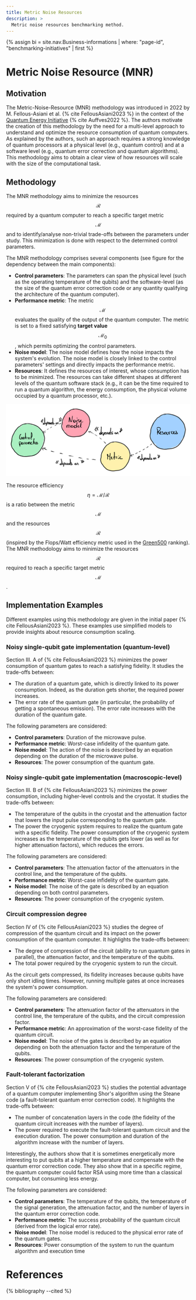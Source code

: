 ```yaml
---
title: Metric Noise Resources
description: >
  Metric noise resources benchmarking method.
---
```


{% assign bi = site.nav.Business-informations | where: "page-id", "benchmarking-initiatives" | first %}  

# Metric Noise Resource (MNR)

## Motivation

The Metric-Noise-Resource (MNR) methodology was introduced in 2022 by M. Fellous-Asiani et al. {% cite FellousAsiani2023 %} in the context of the <a href="{{ bi.url | prepend: site.baseurl }}#quantum-energy-initiative-qei-2022" target="_blank">Quantum Energy Initiative</a> {% cite Auffves2022 %}. The authors motivate the creation of this methodology by the need for a multi-level approach to understand and optimize the resource consumption of quantum computers. As explained by the authors, such an approach requires a strong knowledge of quantum processors at a physical level (e.g., quantum control) and at a software level (e.g., quantum error correction and quantum algorithms). This methodology aims to obtain a clear view of how resources will scale with the size of the computational task.

## Methodology

The MNR methodology aims to minimize the resources $$\mathcal{R}$$ required by a quantum computer to reach a specific target metric $$\mathcal{M}$$ and to identify/analyse non-trivial trade-offs between the parameters under study. This minimization is done with respect to the determined control parameters. 

The MNR methodology comprises several components (see figure for the dependency between the main components):
- **Control parameters**: The parameters can span the physical level (such as the operating temperature of the qubits) and the software-level (as the size of the quantum error correction code or any quantity qualifying the architecture of the quantum computer).
- **Performance metric**: The metric $$\mathcal{M}$$ evaluates the quality of the output of the quantum computer. The metric is set to a fixed satisfying **target value**  $$\mathcal{M}_0$$, which permits optimizing the control parameters. 
- **Noise model**: The noise model defines how the noise impacts the system's evolution. The noise model is closely linked to the control parameters' settings and directly impacts the performance metric.
- **Resources**: It defines the resources of interest, whose consumption has to be minimized. The resources can take different shapes at different levels of the quantum software stack (e.g., it can be the time required to run a quantum algorithm, the energy consumption, the physical volume occupied by a quantum processor, etc.).

<div class="center">
  <img src="/img/multi-level-benchmark/mnr.png" class="img-medium" alt="Component dependancy in the Metric Noise Resource (MNR) methodology."/>
</div>

The resource efficiency $$\eta = \mathcal{M} / \mathcal{R} $$ is a ratio between the metric $$\mathcal{M}$$ and the resources $$\mathcal{R}$$ (inspired by the Flops/Watt efficiency metric used in the <a href="https://top500.org/lists/green500/2025/06/" target="_blank">Green500</a> ranking). The MNR methodology aims to minimize the resources $$\mathcal{R}$$ required to reach a specific target metric $$\mathcal{M}$$.

## Implementation Examples

Different examples using this methodology are given in the initial paper {% cite FellousAsiani2023 %}. These examples use simplified models to provide insights about resource consumption scaling.

### Noisy single-qubit gate implementation (quantum-level)

Section III. A of {% cite FellousAsiani2023 %} minimizes the power consumption of quantum gates to reach a satisfying fidelity. It studies the trade-offs between:
- The duration of a quantum gate, which is directly linked to its power consumption. Indeed, as the duration gets shorter, the required power increases.
- The error rate of the quantum gate (in particular, the probability of getting a spontaneous emission). The error rate increases with the duration of the quantum gate.

The following parameters are considered:
- **Control parameters**: Duration of the microwave pulse.
- **Performance metric**: Worst-case infidelity of the quantum gate.
- **Noise model**: The action of the noise is described by an equation depending on the duration of the microwave pulse.
- **Resources**: The power consumption of the quantum gate.

### Noisy single-qubit gate implementation (macroscopic-level)

Section III. B of {% cite FellousAsiani2023 %} minimizes the power consumption, including higher-level controls and the cryostat. It studies the trade-offs between:
- The temperature of the qubits in the cryostat and the attenuation factor that lowers the input pulse corresponding to the quantum gate.
- The power the cryogenic system requires to realize the quantum gate with a specific fidelity. The power consumption of the cryogenic system increases as the temperature of the qubits gets lower (as well as for higher attenuation factors), which reduces the errors.

The following parameters are considered: 
- **Control parameters**: The attenuation factor of the attenuators in the control line, and the temperature of the qubits.
- **Performance metric**: Worst-case infidelity of the quantum gate.
- **Noise model**: The noise of the gate is described by an equation depending on both control parameters.
- **Resources**: The power consumption of the cryogenic system.

### Circuit compression degree

Section IV of {% cite FellousAsiani2023 %} studies the degree of compression of the quantum circuit and its impact on the power consumption of the quantum computer. It highlights the trade-offs between:
- The degree of compression of the circuit (ability to run quantum gates in parallel), the attenuation factor, and the temperature of the qubits.
- The total power required by the cryogenic system to run the circuit.  

As the circuit gets compressed, its fidelity increases because qubits have only short idling times. However, running multiple gates at once increases the system's power consumption.

The following parameters are considered: 
- **Control parameters**: The attenuation factor of the attenuators in the control line, the temperature of the qubits, and the circuit compression factor.
- **Performance metric**: An approximation of the worst-case fidelity of the quantum circuit.
- **Noise model**: The noise of the gates is described by an equation depending on both the attenuation factor and the temperature of the qubits.
- **Resources**: The power consumption of the cryogenic system.

### Fault-tolerant factorization

Section V  of {% cite FellousAsiani2023 %} studies the potential advantage of a quantum computer implementing Shor's algorithm using the Steane code (a fault-tolerant quantum error correction code). It highlights the trade-offs between:
- The number of concatenation layers in the code (the fidelity of the quantum circuit increases with the number of layers).
- The power required to execute the fault-tolerant quantum circuit and the execution duration. The power consumption and duration of the algorithm increase with the number of layers.

Interestingly, the authors show that it is sometimes energetically more interesting to put qubits at a higher temperature and compensate with the quantum error correction code. They also show that in a specific regime, the quantum computer could factor RSA using more time than a classical computer, but consuming less energy.

The following parameters are considered: 
- **Control parameters**: The temperature of the qubits, the temperature of the signal generation, the attenuation factor, and the number of layers in the quantum error correction code.
- **Performance metric**: The success probability of the quantum circuit (derived from the logical error rate).
- **Noise model**: The noise model is reduced to the physical error rate of the quantum gates.
- **Resources**: Power consumption of the system to run the quantum algorithm and execution time

# References
{% bibliography --cited %}
